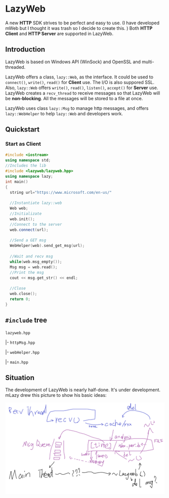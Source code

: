 # LazyWeb
A new **HTTP** SDK strives to be perfect and easy to use. (I have developed mWeb but I thought it was trash so I decide to create this. ) Both **HTTP Client** and **HTTP Server** are supported in LazyWeb.

## Introduction
LazyWeb is based on Windows API (WinSock) and OpenSSL and multi-threaded.

LazyWeb offers a class, `lazy::Web`, as the interface. It could be used to `connect()`, `write()`, `read()` for **Client** use. The I/O is also suppored SSL. Also, `lazy::Web` offers `write()`, `read()`, `listen()`, `accept()` for **Server** use. LazyWeb creates a `recv_thread` to receive messages so that LazyWeb will be **non-blocking**. All the messages will be stored to a file at once.

LazyWeb uses class `lazy::Msg` to manage http messages, and offers `lazy::WebHelper` to help `lazy::Web` and developers work.

## Quickstart

### Start as Client

```cpp
#include <iostream>
using namespace std;
//Includes the lib
#include <lazyweb/lazyweb.hpp>
using namespace lazy;
int main()
{
  string url="https://www.microsoft.com/en-us/"

  //Instantiate lazy::web
  Web web;
  //Initializate
  web.init();
  //Connect to the server
  web.connect(url);

  //Send a GET msg
  WebHelper(web).send_get_msg(url);

  //Wait and recv msg
  while(web.msg_empty());
  Msg msg = web.read();
  //Print the msg
  cout << msg.get_str() << endl;

  //Close
  web.close();
  return 0;
}
```

## `#include` tree
`lazyweb.hpp`

|- `httpMsg.hpp`

|- `webHelper.hpp`

|- `main.hpp`

## Situation
The development of LazyWeb is nearly half-done. It's under development. mLazy drew this picture to show his basic ideas:

![basic idea](basic_idea.png)
